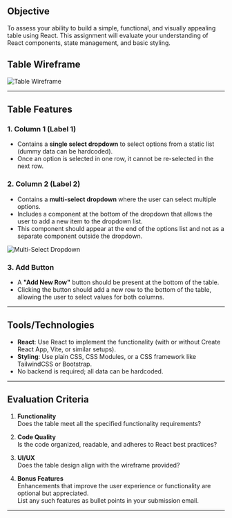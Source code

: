 ## Objective

To assess your ability to build a simple, functional, and visually appealing table using React. This assignment will evaluate your understanding of React components, state management, and basic styling.


## Table Wireframe

![Table Wireframe](https://prod-files-secure.s3.us-west-2.amazonaws.com/e02381ec-76ea-4f28-a43d-8401ab06ea6f/9be315ce-8602-4dfe-8bd4-d9f0e85e2a80/image.png)

---

## Table Features

### 1. Column 1 (Label 1)
- Contains a **single select dropdown** to select options from a static list (dummy data can be hardcoded).
- Once an option is selected in one row, it cannot be re-selected in the next row.

### 2. Column 2 (Label 2)
- Contains a **multi-select dropdown** where the user can select multiple options.
- Includes a component at the bottom of the dropdown that allows the user to add a new item to the dropdown list.
- This component should appear at the end of the options list and not as a separate component outside the dropdown.

![Multi-Select Dropdown](https://prod-files-secure.s3.us-west-2.amazonaws.com/e02381ec-76ea-4f28-a43d-8401ab06ea6f/0e47397e-0fd8-48f1-860a-764e46b907f0/image.png)

### 3. Add Button
- A **"Add New Row"** button should be present at the bottom of the table.
- Clicking the button should add a new row to the bottom of the table, allowing the user to select values for both columns.

---

## Tools/Technologies

- **React**: Use React to implement the functionality (with or without Create React App, Vite, or similar setups).
- **Styling**: Use plain CSS, CSS Modules, or a CSS framework like TailwindCSS or Bootstrap.
- No backend is required; all data can be hardcoded.

---

## Evaluation Criteria

1. **Functionality**  
   Does the table meet all the specified functionality requirements?  

2. **Code Quality**  
   Is the code organized, readable, and adheres to React best practices?  

3. **UI/UX**  
   Does the table design align with the wireframe provided?  

4. **Bonus Features**  
   Enhancements that improve the user experience or functionality are optional but appreciated.  
   List any such features as bullet points in your submission email.

---
